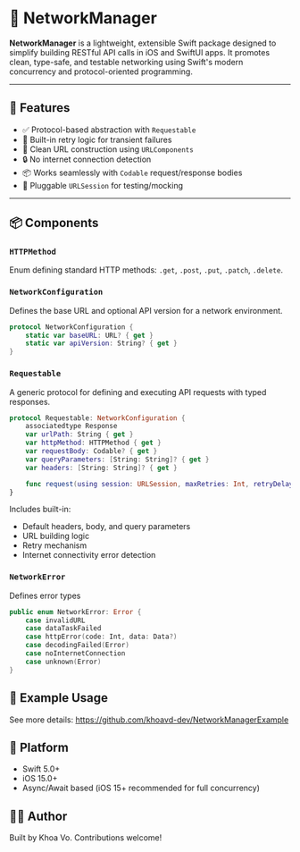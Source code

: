 # 📡 NetworkManager

**NetworkManager** is a lightweight, extensible Swift package designed to simplify building RESTful API calls in iOS and SwiftUI apps. It promotes clean, type-safe, and testable networking using Swift's modern concurrency and protocol-oriented programming.

---

## 🔧 Features

- ✅ Protocol-based abstraction with `Requestable`
- 🔁 Built-in retry logic for transient failures
- 🧼 Clean URL construction using `URLComponents`
- 🔒 No internet connection detection
- 📦 Works seamlessly with `Codable` request/response bodies
- 🔌 Pluggable `URLSession` for testing/mocking

---

## 📦 Components

### `HTTPMethod`
Enum defining standard HTTP methods: `.get`, `.post`, `.put`, `.patch`, `.delete`.

### `NetworkConfiguration`
Defines the base URL and optional API version for a network environment.

```swift
protocol NetworkConfiguration {
    static var baseURL: URL? { get }
    static var apiVersion: String? { get }
}
```

### `Requestable`
A generic protocol for defining and executing API requests with typed responses.

```swift
protocol Requestable: NetworkConfiguration {
    associatedtype Response
    var urlPath: String { get }
    var httpMethod: HTTPMethod { get }
    var requestBody: Codable? { get }
    var queryParameters: [String: String]? { get }
    var headers: [String: String]? { get }

    func request(using session: URLSession, maxRetries: Int, retryDelay: TimeInterval) async throws -> Response
}
```

Includes built-in:
- Default headers, body, and query parameters
- URL building logic
- Retry mechanism
- Internet connectivity error detection

### `NetworkError`
Defines error types

```swift
public enum NetworkError: Error {
    case invalidURL
    case dataTaskFailed
    case httpError(code: Int, data: Data?)
    case decodingFailed(Error)
    case noInternetConnection
    case unknown(Error)
}
```

## 🚀 Example Usage
See more details: https://github.com/khoavd-dev/NetworkManagerExample

## 📱 Platform
- Swift 5.0+
- iOS 15.0+
- Async/Await based (iOS 15+ recommended for full concurrency)

## 👨‍💻 Author
Built by Khoa Vo. Contributions welcome!
